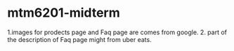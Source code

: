 # mtm6201-midterm
<!-- ******  ********* -->
1.images for prodects page and Faq page are comes from google.
2. part of the description of Faq page might from uber eats.

